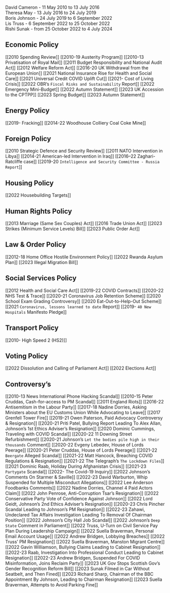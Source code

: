 David Cameron - 11 May 2010 to 13 July 2016  
Theresa May - 13 July 2016 to 24 July 2019  
Boris Johnson - 24 July 2019 to 6 September 2022  
Lis Truss - 6 September 2022 to 25 October 2022  
Rishi Sunak - from 25 October 2022 to 4 July 2024  
## Economic Policy
[[2010 Spending Review]]
[[2010-19 Austerity Program]]
[[2010-13 Privatisation of Royal Mail]]
[[2011 Budget Responsibility and National Audit Act]]
[[2012 Welfare Reform Act]]
[[2016-20 UK Withdrawal from the European Union]]
[[2021 National Insurance Rise for Health and Social Care]]
[[2021 Universal Credit COVID Uplift Cut]]
[[2021- Cost of Living Crisis]]
[[2022 OBR’s `Fiscal Risks and Sustainability` Report]]
[[2022 Emergency Mini-Budget]]
[[2022 Autumn Statement]]
[[2023 UK Accession to the CPTPP]]
[[2023 Spring Budget]]
[[2023 Autumn Statement]]
## Energy Policy
[[2019- Fracking]]
[[2014-22 Woodhouse Colliery Coal Coke Mine]]
## Foreign Policy
[[2010 Strategic Defence and Security Review]]
[[2011 NATO Intervention in Libya]]
[[2014-21 American-led Intervention in Iraq]]
[[2016–22 Zaghari-Ratcliffe case]]
[[2019-20 `Intelligence and Security Committee - Russia Report`]]
## Housing Policy
[[2022 Housebuilding Targets]]
## Human Rights Policy
[[2013 Marriage (Same Sex Couples) Act]]
[[2016 Trade Union Act]]
[[2023 Strikes (Minimum Service Levels) Bill]]
[[2023 Public Order Act]]
## Law & Order Policy
[[2012-18 Home Office Hostile Environment Policy]]
[[2022 Rwanda Asylum Plan]]
[[2023 Illegal Migration Bill]]
## Social Services Policy
[[2012 Health and Social Care Act]]
[[2019-22 COVID Contracts]]
[[2020-22 NHS Test & Trace]]
[[2020-21 Coronavirus Job Retention Scheme]]
[[2020 School Exam Grading Controversy]]
[[2020 Eat-Out-to-Help-Out Scheme]]
[[2021 `Coronavirus, lessons learned to date` Report]]
[[2019- `40 New Hospitals` Manifesto Pledge]]
## Transport Policy
[[2010- High Speed 2 (HS2)]]
## Voting Policy
[[2022 Dissolution and Calling of Parliament Act]]
[[2022 Elections Act]]
## Controversy’s
[[2010-13 News International Phone Hacking Scandal]]
[[2010-15 Peter Cruddas, Cash-for-access to PM Scandal]]
[[2011 England Riots]]
[[2016-22 Antisemitism in the Labour Party]]
[[2017-18 Nadine Dorries, Asking Ministers about the EU Customs Union While Advocating to Leave]]
[[2017 Grenfell Tower Fire]]
[[2019-21 Owen Paterson, Paid Advocacy Controversy & Resignation]]
[[2020-21 Priti Patel, Bullying Report Leading To Alex Allan, Johnson’s 1st Ethics Adviser’s Resignation]]
[[2020 Dominic Cummings, Traveling with COVID Scandal]]
[[2020-22 11 Downing Street Refurbishment]]
[[2020-21 Johnson’s `Let the bodies pile high in their thousands` Comment]]
[[2020-22 Evgeny Lebedev, House of Lords Peerage]]
[[2020-21 Peter Cruddas, House of Lords Peerage]]
[[2021-22 `Beergate` Alleged Scandal]]
[[2021-22 Matt Hancock, Breaching COVID Regulations & Resignation]]
[[2021-22 The Telegraph’s `The Lockdown Files`]]
[[2021 Dominic Raab, Holiday During Afghanistan Crisis]]
[[2021-23 `Partygate` Scandal]]
[[2022- The Covid-19 Inquiry]]
[[2022 Johnson’s Comments On Starmer & Saville]]
[[2022-23 David Warburton, Whip Suspended for Multiple Misconduct Allegations]]
[[2022 Lee Anderson Foodbanks Comments]]
[[2022 Nadine Dorries, Channel 4 Paid Actors Claim]]
[[2022 John Penrose, Anti-Corruption Tsar’s Resignation]]
[[2022 Conservative Party Vote of Confidence Against Johnson]]
[[2022 Lord Geidt, Johnson’s 2nd Ethics Adviser’s Resignation]]
[[2020-23 Chris Pincher Scandal Leading to Johnson’s PM Resignation]]
[[2022-23 Zahawi, Undeclared Tax Affairs Investigation Leading To Removal Of Chairman Position]]
[[2022 Johnson’s City Hall Job Scandal]]
[[2022 Johnson’s `Deep State` Comment in Parliament]]
[[2022 Truss, U-Turn on Civil Service Pay Plan During Leadership Campaign]]
[[2022 Suella Braverman, Personal Email Account Usage]]
[[2022 Andrew Bridgen, Lobbying Breaches]]
[[2022 Truss’ PM Resignation]]
[[2022 Suella Braverman, Manston Migrant Centre]]
[[2022 Gavin Williamson, Bullying Claims Leading to Cabinet Resignation]]
[[2022-23 Raab, Investigation Into Professional Conduct Leading to Cabinet Resignation]]
[[2022-23 Andrew Bridgen, Suspended For COVID Misinformation, Joins Reclaim Party]]
[[2023 UK Gov Stops Scottish Gov’s Gender Recognition Reform Bill]]
[[2023 Sunak Filmed in Car Without Seatbelt, and Then Fined]]
[[2023 Richard Sharp, Chairman of the BBC Appointment By Johnson, Leading to Chairman Resignation]]
[[2023 Suella Braverman, Attempts to Avoid Parking Fine]]